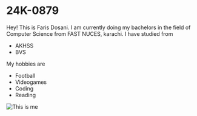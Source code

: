 # 24K-0879

Hey! This is Faris Dosani. I am currently doing my bachelors in the field of Computer Science from FAST NUCES, karachi. I have studied from
* AKHSS
* BVS

My hobbies are
* Football
* Videogames
* Coding
* Reading

![This is me](https://1drv.ms/i/c/1bc028248ad2190c/Edb09P4EQBdKtbtQJ_i0TYwBBrGTDN64eQ2GPXXz07peHg?e=D6I0Aq)
